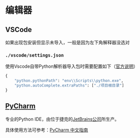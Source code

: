 # 编辑器

## VSCode

如果出现包安装但显示未导入，一般是因为左下角解释器没选对

### `./vscode/settings.json`

使用Vscode自带Python解析器导入包时需要配置如下（[官方说明](https://github.com/microsoft/python-language-server/blob/master/TROUBLESHOOTING.md#unresolved-import-warnings)）

```python
{
    "python.pythonPath": "env\\Scripts\\python.exe",
    "python.autoComplete.extraPaths": ["./项目根目录"]
}
```

## [PyCharm](https://www.jetbrains.com/pycharm/)

专业的Python IDE，由位于捷克的[JetBrains公司](https://www.jetbrains.com/)所生产。

具体使用方法可参考：[PyCharm 中文指南](http://pycharm.iswbm.com/zh_CN/latest/)
